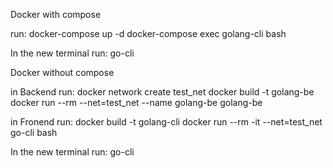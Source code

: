 Docker with compose

run:
docker-compose up -d
docker-compose exec golang-cli bash

In the new terminal run:
go-cli


Docker without compose

in Backend run:
docker network create test_net
docker build -t golang-be
docker run --rm --net=test_net --name golang-be golang-be

in Fronend run:
docker build -t golang-cli
docker run --rm -it --net=test_net go-cli bash

In the new terminal run:
go-cli
